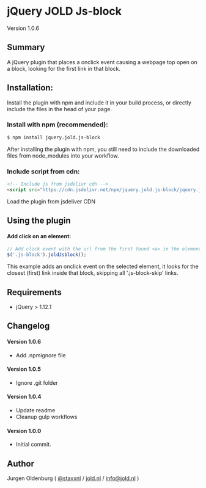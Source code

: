 # jQuery JOLD Js-block

Version 1.0.6

## Summary

A jQuery plugin that places a onclick event causing a webpage top open on a block, looking for the first link in that block.


## Installation:
Install the plugin with npm and include it in your build process, or directly include the files in the head of your page.

### Install with npm (recommended):

```bash
$ npm install jquery.jold.js-block
```

After installing the plugin with npm, you still need to include the downloaded files from node_modules into your workflow.


### Include script from cdn:

```html
<!-- Include js from jsdelivr cdn -->
<script src="https://cdn.jsdelivr.net/npm/jquery.jold.js-block/jquery.jold.js-block.min.js"></script>
```

Load the plugin from jsdeliver CDN

## Using the plugin

#### Add click on an element:

```js
// Add click event with the url from the first found <a> in the element
$('.js-block').joldJsblock();
```

This example adds an onclick event on the selected element, it looks for the closest (first) link inside that block, skipping all '.js-block-skip' links.


## Requirements

- jQuery > 1.12.1


## Changelog


#### Version 1.0.6

* Add .npmignore file


#### Version 1.0.5

* Ignore .git folder


#### Version 1.0.4

* Update readme
* Cleanup gulp workflows


#### Version 1.0.0

* Initial commit.



## Author

Jurgen Oldenburg ( [@staxxnl](http://twitter.com/staxxnl) / [jold.nl](https://www.jold.nl) / [info@jold.nl](info@jold.nl) )
